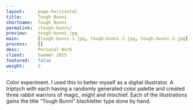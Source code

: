 ```yaml
---
layout:     page-horizontal
title:      Tough Bunni
shortname:  Tough Bunni
permalink:  /tough-bunni/
preview:    tough-bunni.jpg
main:       [tough-bunni-1.jpg, tough-bunni-2.jpg, tough-bunni-3.jpg]
process:    []
desc:       Personal Work
client:     Summer 2015
featured:   false
weight:     3
---
```


Color experiment. I used this to better myself as a digital illustrator. A triptych with each having a randomly generated color palette and created three rabbit warriors of magic, might and mischief. Each of the illustrations gains the title “Tough Bunni” blackletter type done by hand.
